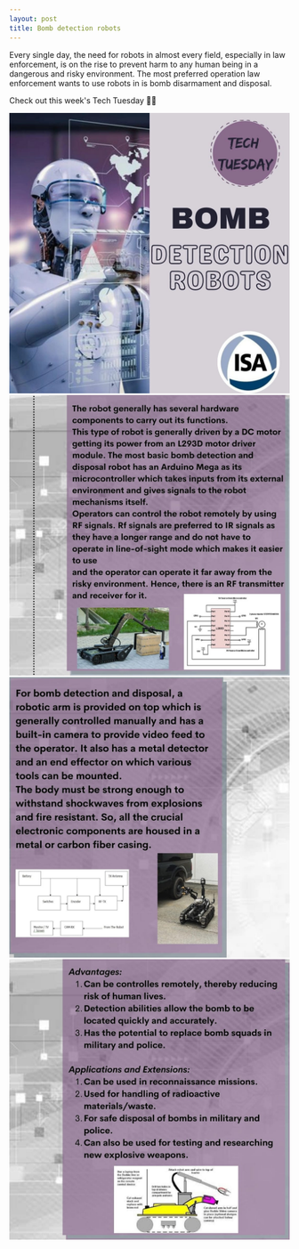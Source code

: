 ```yaml
---
layout: post
title: Bomb detection robots
---
```

<p>Every single day, the need for robots in almost every field, especially in law enforcement, is on the rise to prevent harm to any human being in a dangerous and risky environment. The most preferred operation law enforcement wants to use robots in is bomb disarmament and disposal.<p/>
<p>Check out this week's Tech Tuesday 📯💥<p/>

<img src="/images/tech-tuesdays-content/AI/Bomb detection robots/1.jpeg" alt="Bomb detection robots 1">
<img src="/images/tech-tuesdays-content/AI/Bomb detection robots/2.jpeg" alt="Bomb detection robots 2">
<img src="/images/tech-tuesdays-content/AI/Bomb detection robots/3.jpeg" alt="Bomb detection robots 3">
<img src="/images/tech-tuesdays-content/AI/Bomb detection robots/4.jpeg" alt="Bomb detection robots 4">
